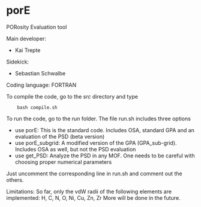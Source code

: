 # porE
PORosity Evaluation tool  

Main developer: 

* Kai Trepte 

Sidekick:  

* Sebastian Schwalbe 

Coding language: FORTRAN   

To compile the code, go to the *src* directory and type

        bash compile.sh

To run the code, go to the *run* folder. The file run.sh includes three options

* use porE: This is the standard code. Includes OSA, standard GPA and an evaluation of the PSD (beta version)
* use porE_subgrid: A modified version of the GPA (GPA_sub-grid). Includes OSA as well, but not the PSD evaluation
* use get_PSD: Analyze the PSD in any MOF. One needs to be careful with choosing proper numerical parameters

Just uncomment the corresponding line in run.sh and comment out the others.


Limitations: So far, only the vdW radii of the following elements are implemented: H, C, N, O, Ni, Cu, Zn, Zr
More will be done in the future.
